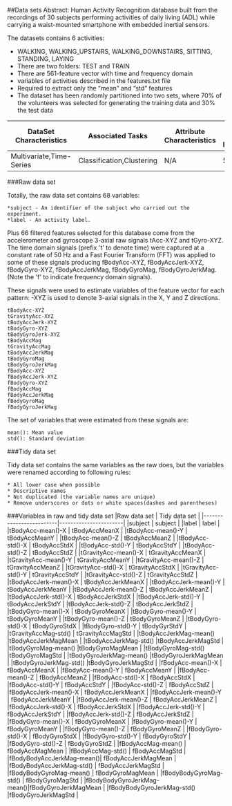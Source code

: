 ##Data sets
Abstract: Human Activity Recognition database built from the recordings of 30
subjects performing activities of daily living (ADL) while carrying a waist-mounted
smartphone with embedded inertial sensors.

The datasets contains 6 activities: 
* WALKING, WALKING_UPSTAIRS, WALKING_DOWNSTAIRS, SITTING, STANDING, LAYING
* There are two folders: TEST and TRAIN
* There are 561-feature vector with time and frequency domain
* variables of activities described in the features.txt file
* Required to extract only the “mean” and “std” features
* The dataset has been randomly partitioned into two sets, where 70% of the volunteers was selected for generating the training data and 30% the test data

|DataSet Characteristics|Associated Tasks|Attribute Characteristics|Number of Instances|Date Donated| Missing Values|
|-----------------------|----------------|-------------------------|-------------------|------------|---------------|
|Multivariate,Time-Series| Classification,Clustering|  N/A         |561                |2012-12-10  | N/A           |
 
###Raw data set

Totally, the raw data set contains 68 variables:

    *subject - An identifier of the subject who carried out the experiment.
    *label - An activity label.

Plus 66 filtered features selected for this database come from the accelerometer and gyroscope 3-axial raw signals tAcc-XYZ and tGyro-XYZ. The time domain signals (prefix 't' to denote time) were captured at a constant rate of 50 Hz and a Fast Fourier Transform (FFT) was applied to some of these signals producing fBodyAcc-XYZ, fBodyAccJerk-XYZ, 
fBodyGyro-XYZ, fBodyAccJerkMag, fBodyGyroMag, fBodyGyroJerkMag. (Note the 'f' to indicate frequency domain signals). 

These signals were used to estimate variables of the feature vector for each pattern:
-XYZ is used to denote 3-axial signals in the X, Y and Z directions.

    tBodyAcc-XYZ
    tGravityAcc-XYZ
    tBodyAccJerk-XYZ
    tBodyGyro-XYZ
    tBodyGyroJerk-XYZ
    tBodyAccMag
    tGravityAccMag
    tBodyAccJerkMag
    tBodyGyroMag
    tBodyGyroJerkMag
    fBodyAcc-XYZ
    fBodyAccJerk-XYZ
    fBodyGyro-XYZ
    fBodyAccMag
    fBodyAccJerkMag
    fBodyGyroMag
    fBodyGyroJerkMag

The set of variables that were estimated from these signals are:

    mean(): Mean value
    std(): Standard deviation

###Tidy data set

Tidy data set contains the same variables as the raw does, but the variables were renamed according to following rules:

    * All lower case when possible 
    * Descriptive names  
    * Not duplicated (the variable names are unique)
    * Remove underscores or dots or white spaces(dashes and parentheses) 

###Variables in raw and tidy data set
|Raw data set 	           |   Tidy data set       |
|-------------------------|-----------------------|
|subject 	                |      subject          |
|label 	                  |   label               | 
|tBodyAcc-mean()-X 	      | tBodyAccMeanX         |
|tBodyAcc-mean()-Y 	      |   tBodyAccMeanY       |
|tBodyAcc-mean()-Z 	      |   tBodyAccMeanZ       |
|tBodyAcc-std()-X 	       |     tBodyAccStdX      |
|tBodyAcc-std()-Y 	       |     tBodyAccStdY      |
|tBodyAcc-std()-Z 	       |     tBodyAccStdZ      |
|tGravityAcc-mean()-X 	   |   tGravityAccMeanX    |
|tGravityAcc-mean()-Y 	   |   tGravityAccMeanY    |
|tGravityAcc-mean()-Z 	   |   tGravityAccMeanZ    |
|tGravityAcc-std()-X 	    |     tGravityAccStdX   |
|tGravityAcc-std()-Y 	    |     tGravityAccStdY   |
|tGravityAcc-std()-Z 	    |     tGravityAccStdZ   |
|tBodyAccJerk-mean()-X 	  |    tBodyAccJerkMeanX  |
|tBodyAccJerk-mean()-Y 	  |    tBodyAccJerkMeanY  |
|tBodyAccJerk-mean()-Z 	  |    tBodyAccJerkMeanZ  |
|tBodyAccJerk-std()-X 	   |   tBodyAccJerkStdX    |
|tBodyAccJerk-std()-Y 	   |   tBodyAccJerkStdY    |
|tBodyAccJerk-std()-Z 	   |   tBodyAccJerkStdZ    |
|tBodyGyro-mean()-X 	     |    tBodyGyroMeanX     |
|tBodyGyro-mean()-Y 	     |    tBodyGyroMeanY     |
|tBodyGyro-mean()-Z 	     |    tBodyGyroMeanZ     |
|tBodyGyro-std()-X 	      |   tBodyGyroStdX       |
|tBodyGyro-std()-Y 	      |   tBodyGyrStdY        |
|tGravityAccMag-std() 	   |   tGravityAccMagStd   |
|tBodyAccJerkMag-mean() 	 |tBodyAccJerkMagMean    |
|tBodyAccJerkMag-std() 	  |tBodyAccJerkMagStd     |
|tBodyGyroMag-mean() 	    |tBodyGyroMagMean       |
|tBodyGyroMag-std() 	     |tBodyGyroMagStd        |
|tBodyGyroJerkMag-mean()  |tBodyGyroJerkMagMean   |
|tBodyGyroJerkMag-std() 	 |tBodyGyroJerkMagStd    |
|fBodyAcc-mean()-X 	      |   fBodyAccMeanX       |
|fBodyAcc-mean()-Y 	      |   fBodyAccMeanY       |
|fBodyAcc-mean()-Z 	      |   fBodyAccMeanZ       |
|fBodyAcc-std()-X 	       |     fBodyAccStdX      |
|fBodyAcc-std()-Y 	       |     fBodyAccStdY      |
|fBodyAcc-std()-Z 	       |     fBodyAccStdZ      |
|fBodyAccJerk-mean()-X 	  |    fBodyAccJerkMeanX  |
|fBodyAccJerk-mean()-Y 	  |    fBodyAccJerkMeanY  | 
|fBodyAccJerk-mean()-Z 	  |    fBodyAccJerkMeanZ  |
|fBodyAccJerk-std()-X 	   |   fBodyAccJerkStdX    |
|fBodyAccJerk-std()-Y 	   |   fBodyAccJerkStdY    |
|fBodyAccJerk-std()-Z     |   fBodyAccJerkStdZ    |
|fBodyGyro-mean()-X 	     |    fBodyGyroMeanX     |
|fBodyGyro-mean()-Y 	     |   fBodyGyroMeanY      |
|fBodyGyro-mean()-Z 	     |   fBodyGyroMeanZ      |
|fBodyGyro-std()-X 	      |  fBodyGyroStdX        |
|fBodyGyro-std()-Y 	      |  fBodyGyroStdY        |
|fBodyGyro-std()-Z 	      |  fBodyGyroStdZ        |
|fBodyAccMag-mean() 	     |   fBodyAccMagMean     |
|fBodyAccMag-std() 	      |  fBodyAccMagStd       |
|fBodyBodyAccJerkMag-mean()| 	fBodyAccJerkMagMean |
|fBodyBodyAccJerkMag-std() | fBodyAccJerkMagStd   |
|fBodyBodyGyroMag-mean() 	 |  fBodyGyroMagMean    |
|fBodyBodyGyroMag-std() 	  |    fBodyGyroMagStd   |
|fBodyBodyGyroJerkMag-mean()|fBodyGyroJerkMagMean |
|fBodyBodyGyroJerkMag-std() |fBodyGyroJerkMagStd  |
